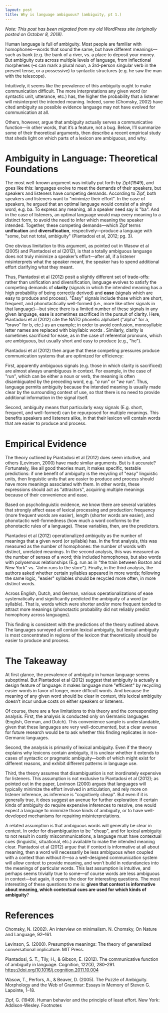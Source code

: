 ```yaml
---
layout: post
title: Why is language ambiguous? (ambiguity, pt 1.)
---
```


*Note: This post has been migrated from my old WordPress site (originally posted on October 8, 2018).*

Human language is full of ambiguity. Most people are familiar with homophones––words that sound the same, but have different meanings––such as bank (e.g. the bank of a river, vs. a place to deposit your money. But ambiguity cuts across multiple levels of language, from inflectional morphemes (–s can mark a plural noun, a 3rd-person singular verb in the present tense, or a possessive) to syntactic structures (e.g. he saw the man with the telescope).

Intuitively, it seems like the prevalence of this ambiguity ought to make communication difficult. The more interpretations any given word (or syntactic unit, utterance, etc.) has, the higher the probability that a listener will misinterpret the intended meaning. Indeed, some (Chomsky, 2002) have cited ambiguity as possible evidence language may not have evolved for communication at all.

Others, however, argue that ambiguity actually serves a communicative function––in other words, that it’s a feature, not a bug. Below, I’ll summarize some of their theoretical arguments, then describe a recent empirical study that sheds light on which parts of a lexicon are ambiguous, and why.

# Ambiguity in Language: Theoretical Foundations

The most well-known argument was initially put forth by Zipf(1949), and goes like this: languages evolve to meet the demands of their speakers, but speakers and listeners have competing demands. According to Zipf, both speakers and listeners want to "minimize their effort". In the case of speakers, he argued that an optimal language would consist of a single word, e.g. ba. To express any meaning, all a speaker need say is "ba". And in the case of listeners, an optimal language would map every meaning to a distinct form, to avoid the need to infer which meaning the speaker intended. Together, these competing demands––which Zipf terms **unification** and **diversification**, respectively––produce a language with "some, but not total, ambiguity" (Piantadosi et al, 2012; pg. 3).

One obvious limitation to this argument, as pointed out in Wasow et al (2005) and Piantadosi et al (2012), is that a totally ambiguous language does not truly minimize a speaker’s effort––after all, if a listener misinterprets what the speaker meant, the speaker has to spend additional effort clarifying what they meant.

Thus, Piantadosi et al (2012) posit a slightly different set of trade-offs: rather than unification and diversification, language evolves to satisfy the competing demands of **clarity** (signals in which the intended meaning has a high probability of being correctly derived) and **ease** (signals which are easy to produce and process). "Easy" signals include those which are short, frequent, and phonotactically well-formed (i.e., more like other signals in that language)––but since there is a limited number of these signals in any given language, ease is sometimes sacrificed in the pursuit of clarity. Here, Piantadosi et al (2012) cite the NATO phonetic alphabet ("alpha" for a, "bravo" for b, etc.) as an example; in order to avoid confusion, monosyllabic letter names are replaced with bisyllabic words . Similarly, clarity is sometimes sacrificed for ease, as in the case of referential pronouns, which are ambiguous, but usually short and easy to produce (e.g., "he").

Piantadosi et al (2012) then argue that these competing pressures produce communication systems that are optimized for efficiency:

First, apparently ambiguous signals (e.g. those in which clarity is sacrificed) are almost always unambiguous in context. For example, in the case of "run", which can be either a noun or verb, the meaning is often disambiguated by the preceding word, e.g. "*a* run" or "*we* run". Thus, language permits ambiguity because the intended meaning is usually made clear by the surrounding context of use, so that there is no need to provide additional information in the signal itself.

Second, ambiguity means that particularly easy signals (E.g. short, frequent, and well-formed) can be repurposed for multiple meanings. This benefits speakers and listeners alike, in that their lexicon will contain words that are easier to produce and process.

# Empirical Evidence

The theory outlined by Piantadosi et al (2012) does seem intuitive, and others (Levinson, 2000) have made similar arguments. But is it accurate? Fortunately, like all good theories must, it makes specific, testable predictions: if one benefit of ambiguity is the recycling of "easy" linguistic units, then linguistic units that are easier to produce and process should have more meanings associated with them. In other words, these expressions should act as "attractors", acquiring multiple meanings because of their convenience and ease.

Based on psycholinguistic evidence, we know there are several variables that strongly affect ease of lexical processing and production: frequency (more frequent words are easier), length (shorter words are easier), and phonotactic well-formedness (how much a word conforms to the phonotactic rules of a language). These variables, then, are the predictors.

Piantadosi et al (2012) operationalized ambiguity as the number of meanings that a given word (or syllable) has. In the first analysis, this was measured as the number of homophones: the number of words with distinct, unrelated meanings. In the second analysis, this was measured as the number of senses of a word; this included homophones, but also words with polysemous relationships (E.g. run as in "the train between Boston and New York" vs. "John runs to the store"). Finally, in the third analysis, the authors asked whether certain syllables appeared in more words; following the same logic, "easier" syllables should be recycled more often, in more distinct words.

Across English, Dutch, and German, various operationalizations of ease systematically and significantly predicted the ambiguity of a word (or syllable). That is, words which were shorter and/or more frequent tended to attract more meanings (phonotactic probability did not reliably predict homophony across languages).

This finding is consistent with the predictions of the theory outlined above. The languages surveyed all contain lexical ambiguity, but lexical ambiguity is most concentrated in regions of the lexicon that theoretically should be easier to produce and process.

# The Takeaway

At first glance, the prevalence of ambiguity in human language seems suboptimal. But Piantadosi et al (2012) suggest that ambiguity is actually a design feature of language: it makes language more "efficient" by recycling easier words in favor of longer, more difficult words. And because the meaning of any given word should be clear in context, this lexical ambiguity doesn’t incur undue costs on either speakers or listeners.

Of course, there are a few limitations to this theory and the corresponding analysis. First, the analysis is conducted only on Germanic languages (English, German, and Dutch). This convenience sample is understandable, given that these languages are very well-documented, but a clear avenue for future research would be to ask whether this finding replicates in non-Germanic languages.

Second, the analysis is primarily of lexical ambiguity. Even if the theory explains why lexicons contain ambiguity, it is unclear whether it extends to cases of syntactic or pragmatic ambiguity––both of which might exist for different reasons, and exhibit different patterns in language use.

Third, the theory assumes that disambiguation is not inordinately expensive for listeners. This assumption is not exclusive to Piantadosi et al (2012); as pointed out in the paper, Levinson (2000) argues that languages will typically minimize the effort involved in articulation, and rely more on listener inference, as inference is "cognitively cheap". But even if it is generally true, it does suggest an avenue for further exploration: if certain kinds of ambiguity do require expensive inferences to resolve, one would expect a language to minimize those kinds of ambiguity, or to have well-developed mechanisms for repairing misinterpretations.

A related assumption is that ambiguous words will generally be clear in context. In order for disambiguation to be "cheap", and for lexical ambiguity to not result in costly miscommunications, a language must have contextual cues (linguistic, situational, etc.) available to make the intended meaning clear. Piantadosi et al (2012) argue that if context is informative at all about meaning, then a word will necessarily be less ambiguous when coupled with a context than without it––so a well-designed communication system will allow context to provide meaning, and won’t build in redundancies into the meanings of particular words. This last assumption is intuitive, and perhaps seems trivially true to some––of course words are less ambiguous in context––but again, it opens the door for interesting questions. The most interesting of these questions to me is: **given that context is informative about meaning, which contextual cues are used for which kinds of ambiguity**?


# References

Chomsky, N. (2002). An interview on minimalism. N. Chomsky, On Nature and Language, 92–161.

Levinson, S. (2000). Presumptive meanings: The theory of generalized conversational implicature. MIT Press.

Piantadosi, S. T., Tily, H., & Gibson, E. (2012). The communicative function of ambiguity in language. Cognition, 122(3), 280–291. https://doi.org/10.1016/j.cognition.2011.10.004

Wasow, T., Perfors, A., & Beaver, D. (2005). The Puzzle of Ambiguity. Morphology and the Web of Grammar: Essays in Memory of Steven G. Lapointe, 1–18.

Zipf, G. (1949). Human behavior and the principle of least effort. New York: Addison-Wesley.
Footnotes
